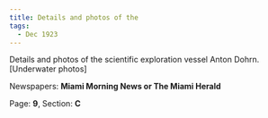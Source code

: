```yaml
---  
title: Details and photos of the  
tags:  
  - Dec 1923  
---  
```

  
Details and photos of the scientific exploration vessel Anton Dohrn. [Underwater photos]  
  
Newspapers: **Miami Morning News or The Miami Herald**  
  
Page: **9**, Section: **C** 
